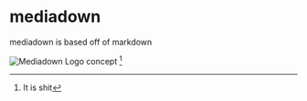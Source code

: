 # mediadown
mediadown is based off of markdown 


![Mediadown Logo concept](https://github.com/user-attachments/assets/54723b17-9377-4aee-bd1e-84c07eddc903) [^1]


[^1]: It is shit
